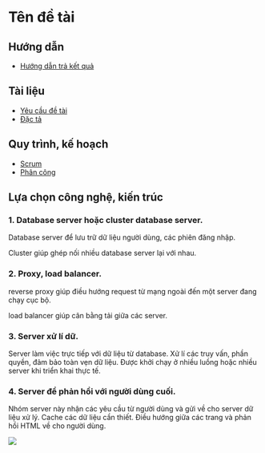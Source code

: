 # Tên đề tài

## Hướng dẫn

- [Hướng dẫn trả kết quả](/submit)

## Tài liệu

- [Yêu cầu đề tài](/requirement)
- [Đặc tả](/diagram)

## Quy trình, kế hoạch

- [Scrum](/scrum)
- [Phân công](/contributor)


## Lựa chọn công nghệ, kiến trúc

### 1. Database server hoặc cluster database server.

Database server để lưu trữ dữ liệu người dùng, các phiên đăng nhập.

Cluster giúp ghép nối nhiều database server lại với nhau.

### 2. Proxy, load balancer.

reverse proxy giúp điều hướng request từ mạng ngoài đến một server đang chạy cục bộ.

load balancer giúp cân bằng tải giữa các server.

### 3. Server xử lí dữ.

Server làm việc trực tiếp với dữ liệu từ database. Xử lí các truy vấn,
phần quyền, đảm bảo toàn vẹn dữ liệu. Được khởi chạy ở nhiều luồng
hoặc nhiều server khi triển khai thực tế.

### 4. Server để phản hồi với người dùng cuối.

Nhóm server này nhận các yêu cầu từ người dùng và gửi về cho server dữ liệu xử lý.
Cache các dữ liệu cần thiết. Điều hướng giữa các trang và phản hồi HTML về cho người dùng.

![](https://v5.keystonejs.com/MutationLifecycleMasterDiagram-80d08af56ae981ef3fa02c9431e0345a.svg)
